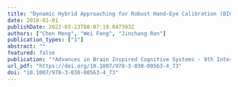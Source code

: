 ```yaml
---
title: "Dynamic Hybrid Approaching for Robust Hand-Eye Calibration (BICS 2018, 2018)"
date: 2018-01-01
publishDate: 2022-03-23T08:07:19.047393Z
authors: ["Chen Meng", "Wei Feng", "Jinchang Ren"]
publication_types: ["1"]
abstract: ""
featured: false
publication: "*Advances in Brain Inspired Cognitive Systems - 9th International Conference, BICS 2018, Xi'an, China, July 7-8, 2018, Proceedings*"
url_pdf: "https://doi.org/10.1007/978-3-030-00563-4_73"
doi: "10.1007/978-3-030-00563-4_73"
---
```


